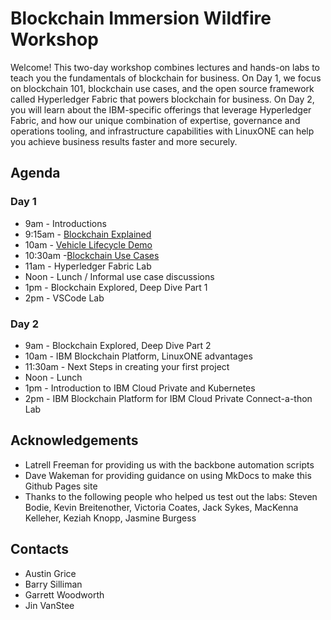 # Blockchain Immersion Wildfire Workshop
Welcome! This two-day workshop combines lectures and hands-on labs to teach you the fundamentals of blockchain for business. On Day 1, we focus on blockchain 101, blockchain use cases, and the open source framework called Hyperledger Fabric that powers blockchain for business. On Day 2, you will learn about the IBM-specific offerings that leverage Hyperledger Fabric, and how our unique combination of expertise, governance and operations tooling, and infrastructure capabilities with LinuxONE can help you achieve business results faster and more securely.

## Agenda

### Day 1
* 9am - Introductions
* 9:15am - [Blockchain Explained](files/BlockchainExplained.pdf "blockchain explained")
* 10am - [Vehicle Lifecycle Demo](files/Vehicle_Lifecycle_Demo.pdf "vehicle lifecycle demo")
* 10:30am -[Blockchain Use Cases](files/Blockchain_Use_Cases_Dallas.pdf "blockchain use cases")
* 11am - Hyperledger Fabric Lab
* Noon - Lunch / Informal use case discussions
* 1pm - Blockchain Explored, Deep Dive Part 1
* 2pm - VSCode Lab

### Day 2
* 9am - Blockchain Explored, Deep Dive Part 2
* 10am - IBM Blockchain Platform, LinuxONE advantages
* 11:30am - Next Steps in creating your first project
* Noon - Lunch
* 1pm - Introduction to IBM Cloud Private and Kubernetes
* 2pm - IBM Blockchain Platform for IBM Cloud Private Connect-a-thon Lab

## Acknowledgements

* Latrell Freeman for providing us with the backbone automation scripts
* Dave Wakeman for providing guidance on using MkDocs to make this Github Pages site
* Thanks to the following people who helped us test out the labs: Steven Bodie, Kevin Breitenother, Victoria Coates, Jack Sykes, MacKenna Kelleher, Keziah Knopp, Jasmine Burgess


## Contacts
* Austin Grice
* Barry Silliman
* Garrett Woodworth
* Jin VanStee
